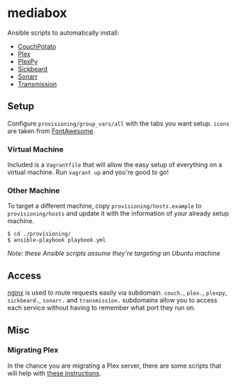 # mediabox

Ansible scripts to automatically install:

* [CouchPotato](https://couchpota.to/)
* [Plex](https://plex.tv/)
* [PlexPy](https://github.com/drzoidberg33/plexpy)
* [Sickbeard](http://sickbeard.com/)
* [Sonarr](https://sonarr.tv/)
* [Transmission](http://www.transmissionbt.com/)

## Setup

Configure `provisioning/group_vars/all` with the tabs you want setup.  `icons` are taken from [FontAwesome](http://fontawesome.io/icons/).

### Virtual Machine

Included is a `Vagrantfile` that will allow the easy setup of everything on a virtual machine.  Run `vagrant up` and you're good to go!

### Other Machine

To target a different machine, copy `provisioning/hosts.example` to `provisioning/hosts` and update it with the information of your already setup machine.

    $ cd ./provisioning/
    $ ansible-playbook playbook.yml

*Note: these Ansible scripts assume they're targeting an Ubuntu machine*

## Access

[nginx](http://nginx.org/en/) is used to route requests easily via subdomain. `couch.`, `plex.`, `plexpy`, `sickbeard.`, `sonarr.` and `transmission.` subdomains allow you to access each service without having to remember what port they run on.

## Misc

### Migrating Plex

In the chance you are migrating a Plex server, there are some scripts that will help with [these instructions](https://support.plex.tv/hc/en-us/articles/201370363-Move-an-Install-to-Another-System).